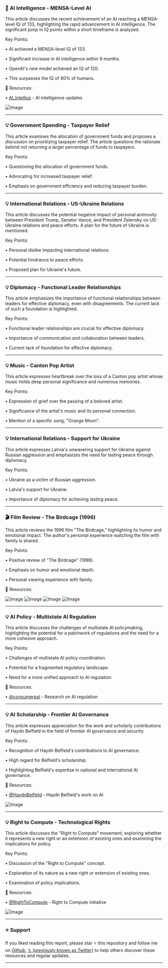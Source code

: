 ### 🤖 AI Intelligence - MENSA-Level AI

This article discusses the recent achievement of an AI reaching a MENSA-level IQ of 133, highlighting the rapid advancement in AI intelligence.  The significant jump in IQ points within a short timeframe is analyzed.

Key Points:

• AI achieved a MENSA-level IQ of 133.


• Significant increase in AI intelligence within 9 months.


•  OpenAI's new model achieved an IQ of 120.


• This surpasses the IQ of 90% of humans.


🔗 Resources:

• [Al_Intellius](https://x.com/Al_Intellius) - AI intelligence updates


![Image](https://pbs.twimg.com/media/GettXycW0AA0kVK?format=jpg&name=small)

---
### 💡 Government Spending - Taxpayer Relief

This article examines the allocation of government funds and proposes a discussion on prioritizing taxpayer relief. The article questions the rationale behind not returning a larger percentage of funds to taxpayers.

Key Points:

• Questioning the allocation of government funds.


•  Advocating for increased taxpayer relief.


•  Emphasis on government efficiency and reducing taxpayer burden.



---
### 💡 International Relations - US-Ukraine Relations

This article discusses the potential negative impact of personal animosity between President Trump, Senator Vance, and President Zelensky on US-Ukraine relations and peace efforts.  A plan for the future of Ukraine is mentioned.

Key Points:

•  Personal dislike impacting international relations.


•  Potential hindrance to peace efforts.


•  Proposed plan for Ukraine's future.


---
### 💡 Diplomacy - Functional Leader Relationships

This article emphasizes the importance of functional relationships between leaders for effective diplomacy, even with disagreements. The current lack of such a foundation is highlighted.

Key Points:

•  Functional leader relationships are crucial for effective diplomacy.


•  Importance of communication and collaboration between leaders.


•  Current lack of foundation for effective diplomacy.


---
### 💡 Music - Canton Pop Artist

This article expresses heartbreak over the loss of a Canton pop artist whose music holds deep personal significance and numerous memories.

Key Points:

•  Expression of grief over the passing of a beloved artist.


•  Significance of the artist's music and its personal connection.


•  Mention of a specific song, "Orange Moon".



---
### 💡 International Relations - Support for Ukraine

This article expresses Latvia's unwavering support for Ukraine against Russian aggression and emphasizes the need for lasting peace through diplomacy.

Key Points:

•  Ukraine as a victim of Russian aggression.


•  Latvia's support for Ukraine.


•  Importance of diplomacy for achieving lasting peace.


---
### 🎬 Film Review - The Birdcage (1996)

This article reviews the 1996 film "The Birdcage," highlighting its humor and emotional impact.  The author's personal experience watching the film with family is shared.

Key Points:

•  Positive review of "The Birdcage" (1996).


•  Emphasis on humor and emotional depth.


•  Personal viewing experience with family.


🔗 Resources:


![Image](https://pbs.twimg.com/media/Gk2GRznWgAAeDT9?format=jpg&name=360x360)
![Image](https://pbs.twimg.com/media/Gk2GdLhWoAATwxl?format=jpg&name=360x360)
![Image](https://pbs.twimg.com/media/Gk2GhpnXgAAUAe2?format=jpg&name=360x360)
![Image](https://pbs.twimg.com/media/Gk2GlE7XEAAopGC?format=jpg&name=360x360)


---
### 💡 AI Policy - Multistate AI Regulation

This article discusses the challenges of multistate AI policymaking, highlighting the potential for a patchwork of regulations and the need for a more cohesive approach.

Key Points:

•  Challenges of multistate AI policy coordination.


•  Potential for a fragmented regulatory landscape.


•  Need for a more unified approach to AI regulation.


🔗 Resources:

• [@consumerpal](https://x.com/consumerpal) -  Research on AI regulation


---
### 💡 AI Scholarship - Frontier AI Governance

This article expresses appreciation for the work and scholarly contributions of Haydn Belfield in the field of frontier AI governance and security.

Key Points:

•  Recognition of Haydn Belfield's contributions to AI governance.


•  High regard for Belfield's scholarship.


•  Highlighting Belfield's expertise in national and international AI governance.



🔗 Resources:

• [@HaydnBelfield](https://x.com/HaydnBelfield) -  Haydn Belfield's work on AI


![Image](https://pbs.twimg.com/media/Gk4ubs3XAAAJz4p?format=jpg&name=small)


---
### 💡 Right to Compute - Technological Rights

This article discusses the "Right to Compute" movement, exploring whether it represents a new right or an extension of existing ones and examining the implications for policy.

Key Points:

•  Discussion of the "Right to Compute" concept.


•  Exploration of its nature as a new right or extension of existing ones.


•  Examination of policy implications.


🔗 Resources:

• [@RightToCompute](https://x.com/RightToCompute) - Right to Compute initiative


![Image](https://pbs.twimg.com/media/Gk4hmwGW0AAcX0X?format=png&name=small)


---

### ⭐️ Support

If you liked reading this report, please star ⭐️ this repository and follow me on [Github](https://github.com/Drix10), [𝕏 (previously known as Twitter)](https://x.com/DRIX_10_) to help others discover these resources and regular updates.

---